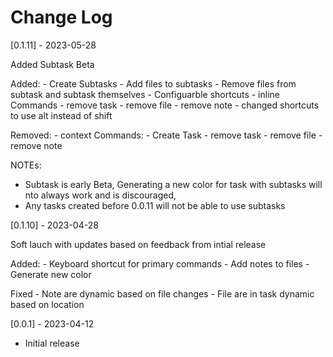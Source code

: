# Change Log

[0.1.11] - 2023-05-28

Added Subtask Beta

Added:
    - Create Subtasks
    - Add files to subtasks
    - Remove files from subtask and subtask themselves
    - Configuarble shortcuts 
    - inline Commands
        - remove task
        - remove file
        - remove note
    - changed shortcuts to use alt instead of shift

Removed:
    - context Commands:
        - Create Task
        - remove task
        - remove file
        - remove note


NOTEs: 
- Subtask is early Beta, Generating a new color for task with subtasks will nto always work and is discouraged, 
- Any tasks created before 0.0.11 will not be able to use subtasks

[0.1.10] - 2023-04-28

Soft lauch with updates based on feedback from intial release

Added:
    - Keyboard shortcut for primary commands
    - Add notes to files
    - Generate new color

Fixed
    - Note are dynamic based on file changes
    - File are in task dynamic based on location


[0.0.1] - 2023-04-12

- Initial release
